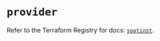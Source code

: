# `provider`

Refer to the Terraform Registry for docs: [`spotinst`](https://registry.terraform.io/providers/spotinst/spotinst/1.200.0/docs).
